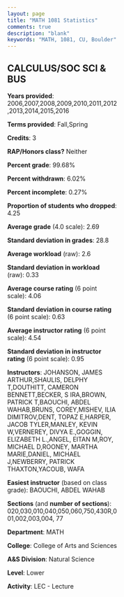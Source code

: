 ```yaml
---
layout: page
title: "MATH 1081 Statistics"
comments: true
description: "blank"
keywords: "MATH, 1081, CU, Boulder"
--- 
```

<head>
<script src="https://ajax.googleapis.com/ajax/libs/jquery/2.1.3/jquery.min.js"></script>
<script src="https://dl.dropboxusercontent.com/s/pc42nxpaw1ea4o9/highcharts.js?dl=0"></script>
<!-- <script src="../assets/js/highcharts.js"></script> -->
<style type="text/css">@font-face {
	font-family: "Bebas Neue";
	src: url(https://www.filehosting.org/file/details/544349/BebasNeue%20Regular.otf) format("opentype");
	}
	h1.Bebas { 
		font-family: "Bebas Neue", Verdana, Tahoma;
	}
</style>
</head>
<body>
	<div id="container" style="float: right; width: 45%; height: 88%; margin-left: 2.5%; margin-right: 2.5%;"></div>
	<script language="JavaScript">
		$(document).ready(function() {
		var chart = {type: 'column'};
		var title = {text: 'Grade Distribution'};
		var xAxis = {categories: ['A','B','C','D','F'],crosshair: true};
		var yAxis = {min: 0,title: {text: 'Percentage'}};
		var tooltip = {headerFormat: '<center><b><span style="font-size:20px">{point.key}</span></b></center>',
		               pointFormat: '<td style="padding:0"><b>{point.y:.1f}%</b></td>',
		               footerFormat: '</table>',shared: true,useHTML: true};
		var plotOptions = {column: {pointPadding: 0.0,borderWidth: 0}};  
		var credits = {enabled: false};var series= [{name: 'Percent',data: [28.33,37.63,20.36,7.74,5.93,]}];
		var json = {};
		json.chart = chart;
		json.title = title;
		json.tooltip = tooltip;
		json.xAxis = xAxis;
		json.yAxis = yAxis;  
		json.series = series;
		json.plotOptions = plotOptions;  
		json.credits = credits;
		$('#container').highcharts(json);
	});
	</script>
</body>
			   
## CALCULUS/SOC SCI & BUS

**Years provided**: 2006,2007,2008,2009,2010,2011,2012,2013,2014,2015,2016

**Terms provided**: Fall,Spring

**Credits**: 3

**RAP/Honors class?** Neither

**Percent grade**: 99.68%

**Percent withdrawn**: 6.02%

**Percent incomplete**: 0.27%

**Proportion of students who dropped**: 4.25

**Average grade** (4.0 scale): 2.69

**Standard deviation in grades**: 28.8

**Average workload** (raw): 2.6

**Standard deviation in workload** (raw): 0.33

**Average course rating** (6 point scale): 4.06

**Standard deviation in course rating** (6 point scale): 0.63

**Average instructor rating** (6 point scale): 4.54

**Standard deviation in instructor rating** (6 point scale): 0.95

**Instructors**: JOHANSON, JAMES ARTHUR,SHAULIS, DELPHY T,DOUTHITT, CAMERON BENNETT,BECKER, S IRA,BROWN, PATRICK T,BAOUCHI, ABDEL WAHAB,BRUNS, COREY,MISHEV, ILIA DIMITROV,DENT, TOPAZ E,HARPER, JACOB TYLER,MANLEY, KEVIN W,VERNEREY, DIVYA E.,GOGGIN, ELIZABETH L.,ANGEL, EITAN M,ROY, MICHAEL D,ROONEY, MARTHA MARIE,DANIEL, MICHAEL J,NEWBERRY, PATRICK THAXTON,YACOUB, WAFA

**Easiest instructor** (based on class grade): BAOUCHI, ABDEL WAHAB

**Sections** (and **number of sections**): 020,030,010,040,050,060,750,430R,001,002,003,004, 77

**Department**: MATH

**College**: College of Arts and Sciences

**A&S Division**: Natural Science

**Level**: Lower

**Activity**: LEC - Lecture